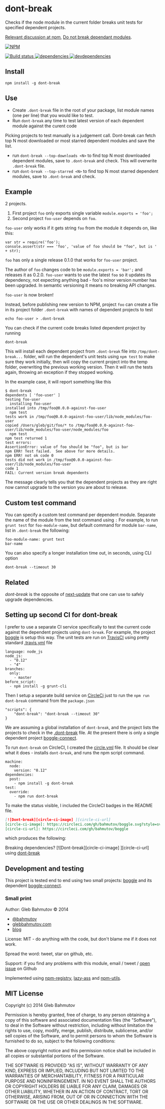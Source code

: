 # dont-break

Checks if the node module in the current folder breaks unit tests for specified dependent projects.

[Relevant discussion at npm](https://github.com/npm/npm/issues/6510),
[Do not break dependant modules](http://glebbahmutov.com/blog/do-not-break-dependant-modules/).

[![NPM][dont-break-icon] ][dont-break-url]

[![Build status][dont-break-ci-image] ][dont-break-ci-url]
[![dependencies][dont-break-dependencies-image] ][dont-break-dependencies-url]
[![devdependencies][dont-break-devdependencies-image] ][dont-break-devdependencies-url]

[dont-break-icon]: https://nodei.co/npm/dont-break.png?downloads=true
[dont-break-url]: https://npmjs.org/package/dont-break
[dont-break-ci-image]: https://travis-ci.org/bahmutov/dont-break.png?branch=master
[dont-break-ci-url]: https://travis-ci.org/bahmutov/dont-break
[dont-break-dependencies-image]: https://david-dm.org/bahmutov/dont-break.png
[dont-break-dependencies-url]: https://david-dm.org/bahmutov/dont-break
[dont-break-devdependencies-image]: https://david-dm.org/bahmutov/dont-break/dev-status.png
[dont-break-devdependencies-url]: https://david-dm.org/bahmutov/dont-break#info=devDependencies

## Install

    npm install -g dont-break

## Use

* Create `.dont-break` file in the root of your package, list module names (one per line) that you would like
to test.
* Run `dont-break` any time to test latest version of each dependent module against the curent code

Picking projects to test manually is a judgement call. Dont-break can fetch top N most downloaded
or most starred dependent modules and save the list.
* run `dont-break --top-downloads <N>` to find top N most downloaded dependent modules,
save to `.dont-break` and check. This will overwrite `.dont-break` file.
* run `dont-break --top-starred <N>` to find top N most starred dependent modules,
save to `.dont-break` and check.

## Example

2 projects.

1. First project `foo` only exports single variable `module.exports = 'foo';`
2. Second project `foo-user` depends on `foo`.

`foo-user` only works if it gets string `foo` from the module it depends on, like this:

    var str = require('foo');
    console.assert(str === 'foo', 'value of foo should be "foo", but is ' + str);

`foo` has only a single release 0.1.0 that works for `foo-user` project.

The author of `foo` changes code to be `module.exports = 'bar';` and releases it as 0.2.0.
`foo-user` wants to use the latest `foo` so it updates its dependency, not expecting anything
bad - foo's minor version number has been upgraded. In semantic versioning it means no breaking API
changes.

`foo-user` is now broken!

Instead, before publishing new version to NPM, project `foo` can create a file in its
project folder `.dont-break` with names of dependent projects to test

    echo foo-user > .dont-break

You can check if the current code breaks listed dependent project by running

    dont-break

This will install each dependent project from `.dont-break` file into `/tmp/dont-break...` folder,
will run the dependent's unit tests using `npm test` to make sure they work initially, then
will copy the current project into the temp folder, overwriting the previous working version.
Then it will run the tests again, throwing an exception if they stopped working.

In the example case, it will report something like this

    $ dont-break
    dependents [ 'foo-user' ]
    testing foo-user
      installing foo-user
    installed into /tmp/foo@0.0.0-against-foo-user
      npm test
    tests work in /tmp/foo@0.0.0-against-foo-user/lib/node_modules/foo-user
    copied /Users/gleb/git/foo/* to /tmp/foo@0.0.0-against-foo-user/lib/node_modules/foo-user/node_modules/foo
      npm test
    npm test returned 1
    test errors:
    AssertionError: value of foo should be "foo", but is bar
    npm ERR! Test failed.  See above for more details.
    npm ERR! not ok code 0
    tests did not work in /tmp/foo@0.0.0-against-foo-user/lib/node_modules/foo-user
    code 1
    FAIL: Current version break dependents

The message clearly tells you that the dependent projects as they are right now cannot
upgrade to the version you are about to release.

## Custom test command

You can specify a custom test command per dependent module. Separate the name of the module
from the test command using `:` For example, to run `grunt test` for `foo-module-name`,
but default command for module `bar-name`, list in `.dont-break` the following:

    foo-module-name: grunt test
    bar-name

You can also specify a longer installation time out, in seconds, using CLI option

    dont-break --timeout 30

## Related

*dont-break* is the opposite of [next-update](https://github.com/bahmutov/next-update)
that one can use to safely upgrade dependencies.

## Setting up second CI for dont-break

I prefer to use a separate CI service specifically to test the current code
against the dependent projects using `dont-break`. For example, the project
[boggle](https://www.npmjs.com/package/boggle) is setup this way. The unit tests
are run on [TravisCI](https://travis-ci.org/bahmutov/boggle) using
pretty standard [.travis.yml](https://github.com/bahmutov/boggle/blob/master/.travis.yml) file

    language: node_js
    node_js:
      - "0.12"
      - "4"
    branches:
      only:
        - master
    before_script:
      - npm install -g grunt-cli

Then I setup a separate build service on [CircleCi](https://circleci.com/gh/bahmutov/boggle)
just to run the `npm run dont-break` command from the `package.json`

    "scripts": {
        "dont-break": "dont-break --timeout 30"
    }

We are assuming a global installation of `dont-break`, and the project lists
the projects to check in the
[.dont-break](https://github.com/bahmutov/boggle/blob/master/.dont-break) file.
At the present there is only a single dependent project
[boggle-connect](https://www.npmjs.com/package/boggle-connect).

To run `dont-break` on CircleCI, I created the
[circle.yml](https://github.com/bahmutov/boggle/blob/master/circle.yml) file.
It should be clear what it does - installs `dont-break`, and runs the npm script command.

    machine:
      node:
        version: "0.12"
    dependencies:
      post:
        - npm install -g dont-break
    test:
      override:
        - npm run dont-break

To make the status visible, I included the CircleCI badges in the README file.

```md
[![Dont-break][circle-ci-image] ][circle-ci-url]
[circle-ci-image]: https://circleci.com/gh/bahmutov/boggle.svg?style=svg
[circle-ci-url]: https://circleci.com/gh/bahmutov/boggle
```

which produces the following:

Breaking dependencies? [![Dont-break][circle-ci-image] ][circle-ci-url] using
[dont-break](https://github.com/bahmutov/dont-break)

## Development and testing

This project is tested end to end using two small projects:
[boggle](https://www.npmjs.com/package/boggle) and its dependent
[boggle-connect](https://www.npmjs.com/package/boggle-connect).

### Small print

Author: Gleb Bahmutov &copy; 2014

* [@bahmutov](https://twitter.com/bahmutov)
* [glebbahmutov.com](http://glebbahmutov.com)
* [blog](http://glebbahmutov.com/blog)

License: MIT - do anything with the code, but don't blame me if it does not work.

Spread the word: tweet, star on github, etc.

Support: if you find any problems with this module, email / tweet /
[open issue](https://github.com/bahmutov/dont-break/issues?state=open) on Github

Implemented using [npm-registry](https://github.com/3rd-Eden/npmjs),
[lazy-ass](https://github.com/bahmutov/lazy-ass) and [npm-utils](https://github.com/bahmutov/npm-utils).

## MIT License

Copyright (c) 2014 Gleb Bahmutov

Permission is hereby granted, free of charge, to any person
obtaining a copy of this software and associated documentation
files (the "Software"), to deal in the Software without
restriction, including without limitation the rights to use,
copy, modify, merge, publish, distribute, sublicense, and/or sell
copies of the Software, and to permit persons to whom the
Software is furnished to do so, subject to the following
conditions:

The above copyright notice and this permission notice shall be
included in all copies or substantial portions of the Software.

THE SOFTWARE IS PROVIDED "AS IS", WITHOUT WARRANTY OF ANY KIND,
EXPRESS OR IMPLIED, INCLUDING BUT NOT LIMITED TO THE WARRANTIES
OF MERCHANTABILITY, FITNESS FOR A PARTICULAR PURPOSE AND
NONINFRINGEMENT. IN NO EVENT SHALL THE AUTHORS OR COPYRIGHT
HOLDERS BE LIABLE FOR ANY CLAIM, DAMAGES OR OTHER LIABILITY,
WHETHER IN AN ACTION OF CONTRACT, TORT OR OTHERWISE, ARISING
FROM, OUT OF OR IN CONNECTION WITH THE SOFTWARE OR THE USE OR
OTHER DEALINGS IN THE SOFTWARE.
